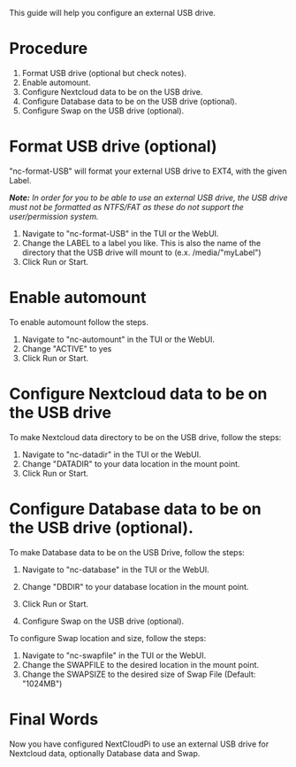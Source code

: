 This guide will help you configure an external USB drive.

# Procedure
1. Format USB drive (optional but check notes).
2. Enable automount.
3. Configure Nextcloud data to be on the USB drive.
4. Configure Database data to be on the USB drive (optional).
5. Configure Swap on the USB drive (optional).

# Format USB drive (optional)

"nc-format-USB" will format your external USB drive to EXT4, with the given Label. 

_**Note:**_  _In order for you to be able to use an external USB drive, the USB drive must not be formatted as NTFS/FAT as these do not support the user/permission system._

1. Navigate to "nc-format-USB" in the TUI or the WebUI.
2. Change the LABEL to a label you like. This is also the name of the directory that the USB drive will mount to (e.x. /media/"myLabel")
3. Click Run or Start.

# Enable automount

To enable automount follow the steps.

1. Navigate to "nc-automount" in the TUI or the WebUI.
2. Change "ACTIVE" to yes
3. Click Run or Start.

# Configure Nextcloud data to be on the USB drive

To make Nextcloud data directory to be on the USB drive, follow the steps:

1. Navigate to "nc-datadir" in the TUI or the WebUI.
2. Change "DATADIR" to your data location in the mount point.
3. Click Run or Start.

# Configure Database data to be on the USB drive (optional).

To make Database data to be on the USB Drive, follow the steps:

1. Navigate to "nc-database" in the TUI or the WebUI.
2. Change "DBDIR" to your database location in the mount point.
3. Click Run or Start.

5. Configure Swap on the USB drive (optional).

To configure Swap location and size, follow the steps:

1. Navigate to "nc-swapfile" in the TUI or the WebUI.
2. Change the SWAPFILE to the desired location in the mount point.
3. Change the SWAPSIZE to the desired size of Swap File (Default: "1024MB")

# Final Words

Now you have configured NextCloudPi to use an external USB drive for Nextcloud data, optionally Database data and Swap.
